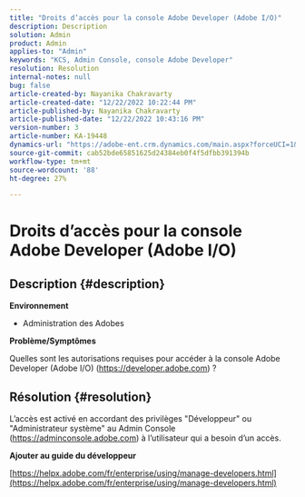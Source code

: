 ```yaml
---
title: "Droits d’accès pour la console Adobe Developer (Adobe I/O)"
description: Description
solution: Admin
product: Admin
applies-to: "Admin"
keywords: "KCS, Admin Console, console Adobe Developer"
resolution: Resolution
internal-notes: null
bug: false
article-created-by: Nayanika Chakravarty
article-created-date: "12/22/2022 10:22:44 PM"
article-published-by: Nayanika Chakravarty
article-published-date: "12/22/2022 10:43:16 PM"
version-number: 3
article-number: KA-19448
dynamics-url: "https://adobe-ent.crm.dynamics.com/main.aspx?forceUCI=1&pagetype=entityrecord&etn=knowledgearticle&id=4793eb26-4782-ed11-81ac-6045bd006e5a"
source-git-commit: cab52bde65851625d24384eb0f4f5dfbb391394b
workflow-type: tm+mt
source-wordcount: '88'
ht-degree: 27%

---
```


# Droits d’accès pour la console Adobe Developer (Adobe I/O)

## Description {#description}


<b>Environnement</b>

- Administration des Adobes

<b>Problème/Symptômes</b>

Quelles sont les autorisations requises pour accéder à la console Adobe Developer (Adobe I/O) (https://developer.adobe.com) ?


## Résolution {#resolution}


L’accès est activé en accordant des privilèges &quot;Développeur&quot; ou &quot;Administrateur système&quot; au Admin Console (https://adminconsole.adobe.com) à l’utilisateur qui a besoin d’un accès.

<b>Ajouter au guide du développeur</b>

[https://helpx.adobe.com/fr/enterprise/using/manage-developers.html](https://helpx.adobe.com/fr/enterprise/using/manage-developers.html)
